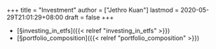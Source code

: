 +++
title = "Investment"
author = ["Jethro Kuan"]
lastmod = 2020-05-29T21:01:29+08:00
draft = false
+++

- [§investing\_in\_etfs]({{< relref "investing_in_etfs" >}})
- [§portfolio\_composition]({{< relref "portfolio_composition" >}})
